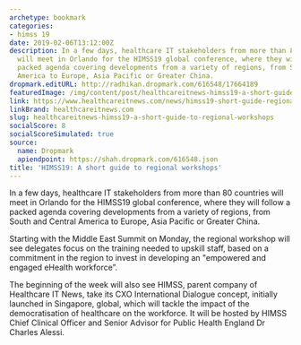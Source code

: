 ```yaml
---
archetype: bookmark
categories:
- himss 19
date: 2019-02-06T13:12:00Z
description: In a few days, healthcare IT stakeholders from more than 80 countries
  will meet in Orlando for the HIMSS19 global conference, where they will follow a
  packed agenda covering developments from a variety of regions, from South and Central
  America to Europe, Asia Pacific or Greater China.
dropmark.editURL: http://radhikan.dropmark.com/616548/17664189
featuredImage: /img/content/post/healthcareitnews-himss19-a-short-guide-to-regional-workshops.jpg
link: https://www.healthcareitnews.com/news/himss19-short-guide-regional-workshops
linkBrand: healthcareitnews.com
slug: healthcareitnews-himss19-a-short-guide-to-regional-workshops
socialScore: 8
socialScoreSimulated: true
source:
  name: Dropmark
  apiendpoint: https://shah.dropmark.com/616548.json
title: 'HIMSS19: A short guide to regional workshops'
---
```

In a few days, healthcare IT stakeholders from more than 80 countries will meet in Orlando for the HIMSS19 global conference, where they will follow a packed agenda covering developments from a variety of regions, from South and Central America to Europe, Asia Pacific or Greater China.

Starting with the Middle East Summit on Monday, the regional workshop will see delegates focus on the training needed to upskill staff, based on a commitment in the region to invest in developing an "empowered and engaged eHealth workforce”. 

The beginning of the week will also see HIMSS, parent company of Healthcare IT News, take its CXO International Dialogue concept, initially launched in Singapore, global, which will tackle the impact of the democratisation of healthcare on the workforce. It will be hosted by HIMSS Chief Clinical Officer and Senior Advisor for Public Health England Dr Charles Alessi. 

